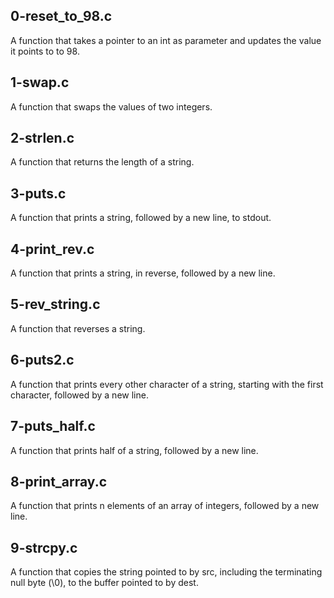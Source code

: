 ## 0-reset_to_98.c 
A function that takes a pointer to an int as parameter and updates the value it points to to 98.
## 1-swap.c
A function that swaps the values of two integers.
## 2-strlen.c
A function that returns the length of a string.
## 3-puts.c
A function that prints a string, followed by a new line, to stdout.
## 4-print_rev.c
A function that prints a string, in reverse, followed by a new line.
## 5-rev_string.c
A function that reverses a string.
## 6-puts2.c
A function that prints every other character of a string, starting with the first character, followed by a new line.
## 7-puts_half.c
A function that prints half of a string, followed by a new line.
## 8-print_array.c
A function that prints n elements of an array of integers, followed by a new line.
## 9-strcpy.c
A function that copies the string pointed to by src, including the terminating null byte (\0), to the buffer pointed to by dest.
